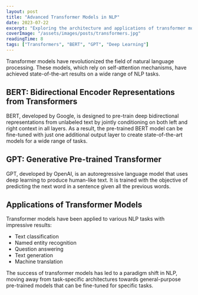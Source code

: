 ```yaml
---
layout: post
title: "Advanced Transformer Models in NLP"
date: 2023-07-22
excerpt: "Exploring the architecture and applications of transformer models like BERT and GPT."
coverImage: "/assets/images/posts/transformers.jpg"
readingTime: 8
tags: ["Transformers", "BERT", "GPT", "Deep Learning"]
---
```


Transformer models have revolutionized the field of natural language processing. These models, which rely on self-attention mechanisms, have achieved state-of-the-art results on a wide range of NLP tasks.

## BERT: Bidirectional Encoder Representations from Transformers

BERT, developed by Google, is designed to pre-train deep bidirectional representations from unlabeled text by jointly conditioning on both left and right context in all layers. As a result, the pre-trained BERT model can be fine-tuned with just one additional output layer to create state-of-the-art models for a wide range of tasks.

## GPT: Generative Pre-trained Transformer

GPT, developed by OpenAI, is an autoregressive language model that uses deep learning to produce human-like text. It is trained with the objective of predicting the next word in a sentence given all the previous words.

## Applications of Transformer Models

Transformer models have been applied to various NLP tasks with impressive results:

- Text classification
- Named entity recognition
- Question answering
- Text generation
- Machine translation

The success of transformer models has led to a paradigm shift in NLP, moving away from task-specific architectures towards general-purpose pre-trained models that can be fine-tuned for specific tasks.

